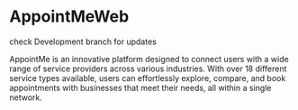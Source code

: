 # AppointMeWeb
check Development branch for updates

AppointMe is an innovative platform designed to connect users with a wide range of service providers across various industries. With over 18 different service types available, users can effortlessly explore, compare, and book appointments with businesses that meet their needs, all within a single network.
